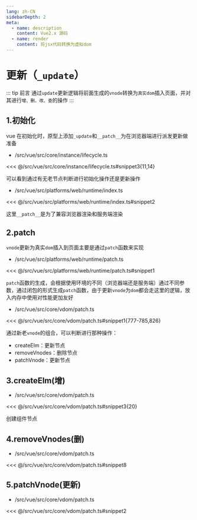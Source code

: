 ```yaml
---
lang: zh-CN
sidebarDepth: 2
meta:
  - name: description
    content: Vue2.x 源码
  - name: render
    content: 将jsx代码转换为虚拟dom
---
```


# 更新（`_update`）

::: tip 前言
通过`update`更新逻辑将前面生成的`vnode`转换为`真实dom`插入页面，并对其进行`增、删、改、查`的操作
:::

## 1.初始化

vue 在初始化时，原型上添加`_update`和`__patch__`为在浏览器端进行派发更新做准备

- /src/vue/src/core/instance/lifecycle.ts

<<< @/src/vue/src/core/instance/lifecycle.ts#snippet3{11,14}

可以看到通过有无老节点判断进行初始化操作还是更新操作

- /src/vue/src/platforms/web/runtime/index.ts

<<< @/src/vue/src/platforms/web/runtime/index.ts#snippet2

这里`__patch__`是为了兼容浏览器渲染和服务端渲染

## 2.patch

`vnode`更新为真实`dom`插入到页面主要是通过`patch`函数来实现

- /src/vue/src/platforms/web/runtime/patch.ts

<<< @/src/vue/src/platforms/web/runtime/patch.ts#snippet1

`patch`函数的生成，会根据使用环境的不同（浏览器端还是服务端）通过不同参数，通过闭包的形式生成`patch`函数，由于更新`vnode`为`dom`都会走这里的逻辑，放入内存中使用对性能更加友好

- /src/vue/src/core/vdom/patch.ts

<<< @/src/vue/src/core/vdom/patch.ts#snippet1{777-785,826}

通过新老`vnode`的组合，可以判断进行那种操作：

- createElm：更新节点
- removeVnodes：删除节点
- patchVnode：更新节点

## 3.createElm(增)

- /src/vue/src/core/vdom/patch.ts

<<< @/src/vue/src/core/vdom/patch.ts#snippet3{20}

创建组件节点

## 4.removeVnodes(删)

- /src/vue/src/core/vdom/patch.ts

<<< @/src/vue/src/core/vdom/patch.ts#snippet8

## 5.patchVnode(更新)

- /src/vue/src/core/vdom/patch.ts

<<< @/src/vue/src/core/vdom/patch.ts#snippet2
